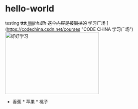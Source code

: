 # hello-world
testing
**tttt**
_jjjjjjhh是h_
~~这个内容是被删掉的~~
学习广场 ](https://codechina.csdn.net/courses "CODE CHINA 学习广场")
<img src="https://img-blog.csdnimg.cn/20210112151738537.jpg" width="300px" height="200px" alt="好好学习">
* 香蕉 * 苹果 * 桃子
